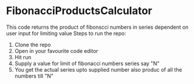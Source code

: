# FibonacciProductsCalculator
This code returns the product of fibonscci numbers in series dependent on user input for limiting value
Steps to run the repo:
1. Clone the repo
2. Open in your favourite code editor
3. Hit run
4. Supply a value for limit of fibonacci numbers series say "N"
5. You get the actual series upto supplied number also produc of all the numbers till  "N"
